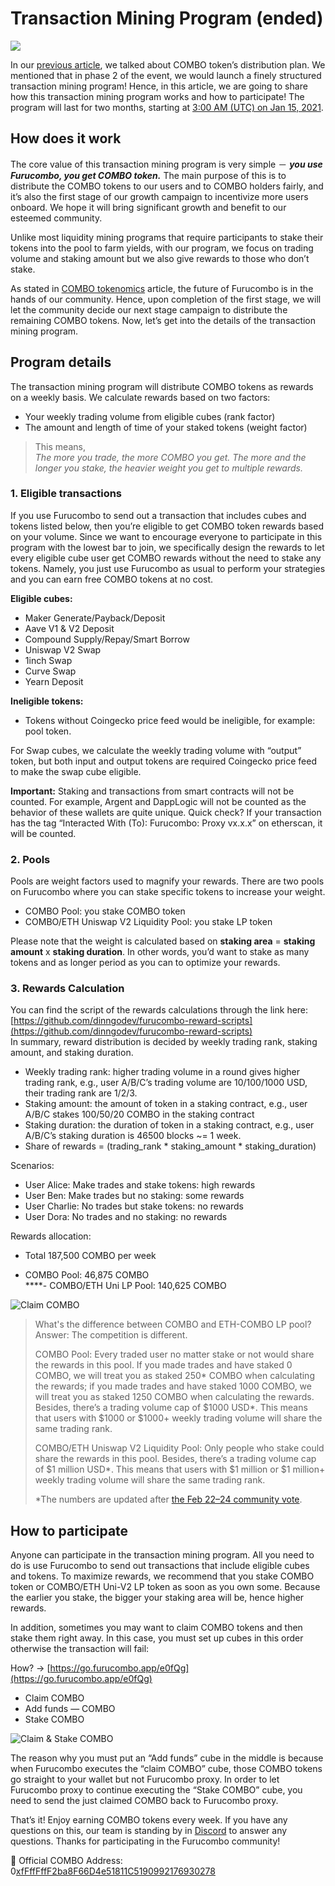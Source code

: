 # Transaction Mining Program \(ended\)

![](https://miro.medium.com/max/3200/1*PqmMtUn5nyV4YyXk8Yz7Gw.png)

In our [previous article](https://medium.com/furucombo/announcing-combo-token-launch-53ea05a68e74), we talked about COMBO token’s distribution plan. We mentioned that in phase 2 of the event, we would launch a finely structured transaction mining program! Hence, in this article, we are going to share how this transaction mining program works and how to participate! The program will last for two months, starting at [3:00 AM \(UTC\) on Jan 15, 2021](https://savvytime.com/converter/utc-to-taiwan-taipei-ca-san-francisco-ny-new-york-city-united-kingdom-london/jan-15-2021/3am).

## **How does it work** <a id="d608"></a>

The core value of this transaction mining program is very simple － _**you use Furucombo, you get COMBO token.**_ The main purpose of this is to distribute the COMBO tokens to our users and to COMBO holders fairly, and it’s also the first stage of our growth campaign to incentivize more users onboard. We hope it will bring significant growth and benefit to our esteemed community.

Unlike most liquidity mining programs that require participants to stake their tokens into the pool to farm yields, with our program, we focus on trading volume and staking amount but we also give rewards to those who don’t stake.

As stated in [COMBO tokenomics](https://medium.com/furucombo/introducing-combo-token-99f34eb05295) article, the future of Furucombo is in the hands of our community. Hence, upon completion of the first stage, we will let the community decide our next stage campaign to distribute the remaining COMBO tokens. Now, let’s get into the details of the transaction mining program.

## **Program details**

The transaction mining program will distribute COMBO tokens as rewards on a weekly basis. We calculate rewards based on two factors:

* Your weekly trading volume from eligible cubes \(rank factor\)
* The amount and length of time of your staked tokens \(weight factor\)

> This means,  
> _The more you trade, the more COMBO you get. The more and the longer you stake, the heavier weight you get to multiple rewards._

### **1. Eligible transactions** <a id="3b18"></a>

If you use Furucombo to send out a transaction that includes cubes and tokens listed below, then you’re eligible to get COMBO token rewards based on your volume. Since we want to encourage everyone to participate in this program with the lowest bar to join, we specifically design the rewards to let every eligible cube user get COMBO rewards without the need to stake any tokens. Namely, you just use Furucombo as usual to perform your strategies and you can earn free COMBO tokens at no cost.

**Eligible cubes:**

* Maker Generate/Payback/Deposit
* Aave V1 & V2 Deposit
* Compound Supply/Repay/Smart Borrow
* Uniswap V2 Swap
* 1inch Swap
* Curve Swap
* Yearn Deposit

**Ineligible tokens:**

* Tokens without Coingecko price feed would be ineligible, for example: pool token.

For Swap cubes, we calculate the weekly trading volume with “output” token, but both input and output tokens are required Coingecko price feed to make the swap cube eligible.

**Important:** Staking and transactions from smart contracts will not be counted. For example, Argent and DappLogic will not be counted as the behavior of these wallets are quite unique. Quick check? If your transaction has the tag “Interacted With \(To\): Furucombo: Proxy vx.x.x” on etherscan, it will be counted.

### **2. Pools** <a id="22fc"></a>

Pools are weight factors used to magnify your rewards. There are two pools on Furucombo where you can stake specific tokens to increase your weight.

* COMBO Pool: you stake COMBO token
* COMBO/ETH Uniswap V2 Liquidity Pool: you stake LP token

Please note that the weight is calculated based on **staking area** = **staking amount** x **staking duration**. In other words, you’d want to stake as many tokens and as longer period as you can to optimize your rewards.

### **3. Rewards Calculation** <a id="f3c0"></a>

You can find the script of the rewards calculations through the link here: [https://github.com/dinngodev/furucombo-reward-scripts](https://github.com/dinngodev/furucombo-reward-scripts)  
In summary, reward distribution is decided by weekly trading rank, staking amount, and staking duration.

* Weekly trading rank: higher trading volume in a round gives higher trading rank, e.g., user A/B/C’s trading volume are 10/100/1000 USD, their trading rank are 1/2/3.
* Staking amount: the amount of token in a staking contract, e.g., user A/B/C stakes 100/50/20 COMBO in the staking contract
* Staking duration: the duration of token in a staking contract, e.g., user A/B/C’s staking duration is 46500 blocks ~= 1 week.
* Share of rewards = \(trading\_rank \* staking\_amount \* staking\_duration\)

Scenarios:

* User Alice: Make trades and stake tokens: high rewards
* User Ben: Make trades but no staking: some rewards
* User Charlie: No trades but stake tokens: no rewards
* User Dora: No trades and no staking: no rewards

Rewards allocation:

* Total 187,500 COMBO per week

- COMBO Pool: 46,875 COMBO  
****- COMBO/ETH Uni LP Pool: 140,625 COMBO

![Claim COMBO](https://miro.medium.com/max/680/1*Z-mjZ3Z8NTbdk4JTh8FFHg.png)

> What's the difference between COMBO and ETH-COMBO LP pool?  
> Answer: The competition is different.
>
> COMBO Pool: Every traded user no matter stake or not would share the rewards in this pool. If you made trades and have staked 0 COMBO, we will treat you as staked 250\* COMBO when calculating the rewards; if you made trades and have staked 1000 COMBO, we will treat you as staked 1250 COMBO when calculating the rewards. Besides, there’s a trading volume cap of $1000 USD\*. This means that users with $1000 or $1000+ weekly trading volume will share the same trading rank.
>
> COMBO/ETH Uniswap V2 Liquidity Pool: Only people who stake could share the rewards in this pool. Besides, there’s a trading volume cap of $1 million USD\*. This means that users with $1 million or $1 million+ weekly trading volume will share the same trading rank.
>
> \*The numbers are updated after [the Feb 22–24 community vote](https://discordapp.com/channels/518722025095954434/803945177780846592/814082120115945472).

## How to participate <a id="0743"></a>

Anyone can participate in the transaction mining program. All you need to do is use Furucombo to send out transactions that include eligible cubes and tokens. To maximize rewards, we recommend that you stake COMBO token or COMBO/ETH Uni-V2 LP token as soon as you own some. Because the earlier you stake, the bigger your staking area will be, hence higher rewards.

In addition, sometimes you may want to claim COMBO tokens and then stake them right away. In this case, you must set up cubes in this order otherwise the transaction will fail:

How? → [https://go.furucombo.app/e0fQg](https://go.furucombo.app/e0fQg)

* Claim COMBO
* Add funds — COMBO
* Stake COMBO

![Claim &amp; Stake COMBO](https://miro.medium.com/max/5760/1*WS_nVG67Uxc5GJo9qzCWtA.png)

The reason why you must put an “Add funds” cube in the middle is because when Furucombo executes the “claim COMBO” cube, those COMBO tokens go straight to your wallet but not Furucombo proxy. In order to let Furucombo proxy to continue executing the “Stake COMBO” cube, you need to send the just claimed COMBO back to Furucombo proxy.

That’s it! Enjoy earning COMBO tokens every week. If you have any questions on this, our team is standing by in [Discord](https://discord.furucombo.app/) to answer any questions. Thanks for participating in the Furucombo community!

📮 Official COMBO Address: 0[xfFffFffF2ba8F66D4e51811C5190992176930278](https://etherscan.io/token/0xfFffFffF2ba8F66D4e51811C5190992176930278)

